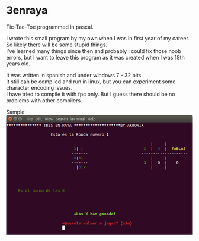 # 3enraya
Tic-Tac-Toe programmed in pascal.

I wrote this small program by my own when I was in first year of my career. So likely there will be some stupid things.<br/>
I've learned many things since then and probably I could fix those noob errors, but I want to leave this program as it was created when I was 18th years old.

It was written in spanish and under windows 7 - 32 bits.<br/>
It still can be compiled and run in linux, but you can experiment some character encoding issues.<br>
I have tried to compile it with fpc only. But I guess there should be no problems with other compilers.

Sample:
![Example of execution in ubuntu 14.04](screenshot.png)
